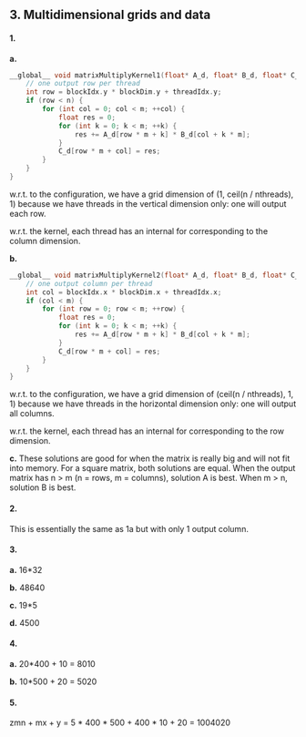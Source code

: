 ## 3. Multidimensional grids and data

#### 1.
**a.** 
```c
__global__ void matrixMultiplyKernel1(float* A_d, float* B_d, float* C_d, int m, int n) {
    // one output row per thread
    int row = blockIdx.y * blockDim.y + threadIdx.y;
    if (row < n) {
        for (int col = 0; col < m; ++col) {
            float res = 0;
            for (int k = 0; k < m; ++k) {
                res += A_d[row * m + k] * B_d[col + k * m];
            }
            C_d[row * m + col] = res;
        }
    }
}
``` 
w.r.t. to the configuration, we have a grid dimension of (1, ceil(n / nthreads), 1) because we have threads in the vertical dimension only: one will output each row.

w.r.t. the kernel, each thread has an internal for corresponding to the column dimension.

**b.** 
```c
__global__ void matrixMultiplyKernel2(float* A_d, float* B_d, float* C_d, int m, int n) {
    // one output column per thread
    int col = blockIdx.x * blockDim.x + threadIdx.x;
    if (col < m) {
        for (int row = 0; row < m; ++row) {
            float res = 0;
            for (int k = 0; k < m; ++k) {
                res += A_d[row * m + k] * B_d[col + k * m];
            }
            C_d[row * m + col] = res;
        }
    }
}
```
w.r.t. to the configuration, we have a grid dimension of (ceil(n / nthreads), 1, 1) because we have threads in the horizontal dimension only: one will output all columns.

w.r.t. the kernel, each thread has an internal for corresponding to the row dimension.

**c.** These solutions are good for when the matrix is really big and will not fit into memory. For a square matrix, both solutions are equal. When the output matrix has n > m (n = rows, m = columns), solution A is best. When m > n, solution B is best.

#### 2.

This is essentially the same as 1a but with only 1 output column.

#### 3.
**a.**
16*32

**b.**
48640

**c.**
19*5

**d.**
4500

#### 4.
**a.**
20*400 + 10 = 8010

**b.**
10*500 + 20 = 5020

#### 5.
zmn + mx + y = 5 * 400 * 500 + 400 * 10 + 20 = 1004020

